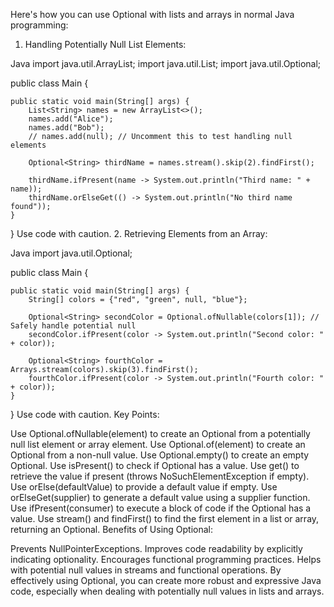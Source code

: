 Here's how you can use Optional with lists and arrays in normal Java programming:

1. Handling Potentially Null List Elements:

Java
import java.util.ArrayList;
import java.util.List;
import java.util.Optional;

public class Main {

    public static void main(String[] args) {
        List<String> names = new ArrayList<>();
        names.add("Alice");
        names.add("Bob");
        // names.add(null); // Uncomment this to test handling null elements

        Optional<String> thirdName = names.stream().skip(2).findFirst();

        thirdName.ifPresent(name -> System.out.println("Third name: " + name));
        thirdName.orElseGet(() -> System.out.println("No third name found"));
    }
}
Use code with caution.
2. Retrieving Elements from an Array:

Java
import java.util.Optional;

public class Main {

    public static void main(String[] args) {
        String[] colors = {"red", "green", null, "blue"};

        Optional<String> secondColor = Optional.ofNullable(colors[1]); // Safely handle potential null
        secondColor.ifPresent(color -> System.out.println("Second color: " + color));

        Optional<String> fourthColor = Arrays.stream(colors).skip(3).findFirst();
        fourthColor.ifPresent(color -> System.out.println("Fourth color: " + color));
    }
}
Use code with caution.
Key Points:

Use Optional.ofNullable(element) to create an Optional from a potentially null list element or array element.
Use Optional.of(element) to create an Optional from a non-null value.
Use Optional.empty() to create an empty Optional.
Use isPresent() to check if Optional has a value.
Use get() to retrieve the value if present (throws NoSuchElementException if empty).
Use orElse(defaultValue) to provide a default value if empty.
Use orElseGet(supplier) to generate a default value using a supplier function.
Use ifPresent(consumer) to execute a block of code if the Optional has a value.
Use stream() and findFirst() to find the first element in a list or array, returning an Optional.
Benefits of Using Optional:

Prevents NullPointerExceptions.
Improves code readability by explicitly indicating optionality.
Encourages functional programming practices.
Helps with potential null values in streams and functional operations.
By effectively using Optional, you can create more robust and expressive Java code, especially when dealing with potentially null values in lists and arrays.